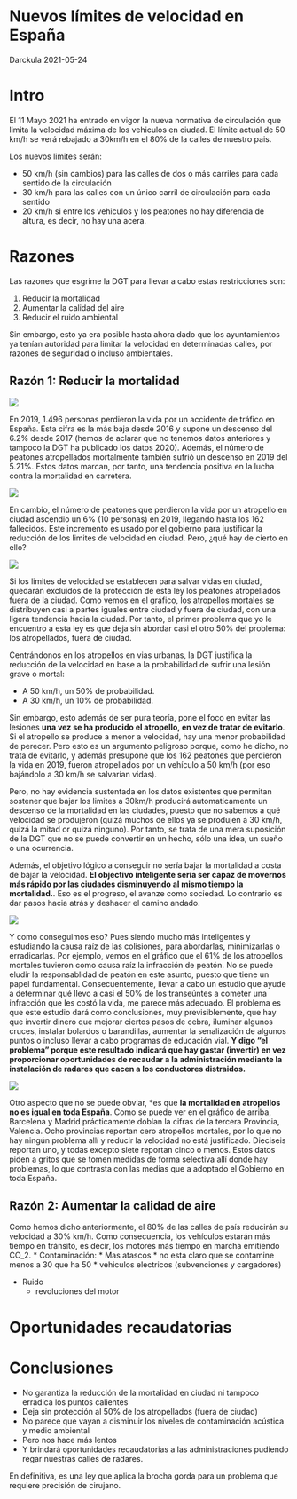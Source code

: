 Nuevos límites de velocidad en España
================
Darckula
2021-05-24

# Intro

El 11 Mayo 2021 ha entrado en vigor la nueva normativa de circulación
que limita la velocidad máxima de los vehiculos en ciudad. El límite
actual de 50 km/h se verá rebajado a 30km/h en el 80% de la calles de
nuestro pais.

Los nuevos limites serán:

-   50 km/h (sin cambios) para las calles de dos o más carriles para
    cada sentido de la circulación
-   30 km/h para las calles con un único carril de circulación para cada
    sentido
-   20 km/h si entre los vehiculos y los peatones no hay diferencia de
    altura, es decir, no hay una acera.

# Razones

Las razones que esgrime la DGT para llevar a cabo estas restricciones
son:

1.  Reducir la mortalidad
2.  Aumentar la calidad del aire
3.  Reducir el ruido ambiental

Sin embargo, esto ya era posible hasta ahora dado que los ayuntamientos
ya tenían autoridad para limitar la velocidad en determinadas calles,
por razones de seguridad o incluso ambientales.

## Razón 1: Reducir la mortalidad

![](velocidad-limitada-a-30-en-ciudad_files/figure-gfm/unnamed-chunk-1-1.png)<!-- -->

En 2019, 1.496 personas perdieron la vida por un accidente de tráfico en
España. Esta cifra es la más baja desde 2016 y supone un descenso del
6.2% desde 2017 (hemos de aclarar que no tenemos datos anteriores y
tampoco la DGT ha publicado los datos 2020). Además, el número de
peatones atropellados mortalmente también sufrió un descenso en 2019 del
5.21%. Estos datos marcan, por tanto, una tendencia positiva en la lucha
contra la mortalidad en carretera.

![](velocidad-limitada-a-30-en-ciudad_files/figure-gfm/unnamed-chunk-2-1.png)<!-- -->

En cambio, el número de peatones que perdieron la vida por un atropello
en ciudad ascendio un 6% (10 personas) en 2019, llegando hasta los 162
fallecidos. Este incremento es usado por el gobierno para justificar la
reducción de los limites de velocidad en ciudad. Pero, ¿qué hay de
cierto en ello?

![](velocidad-limitada-a-30-en-ciudad_files/figure-gfm/unnamed-chunk-3-1.png)<!-- -->

Si los limites de velocidad se establecen para salvar vidas en ciudad,
quedarán excluídos de la protección de esta ley los peatones
atropellados fuera de la ciudad. Como vemos en el gráfico, los
atropellos mortales se distribuyen casi a partes iguales entre ciudad y
fuera de ciudad, con una ligera tendencia hacia la ciudad. Por tanto, el
primer problema que yo le encuentro a esta ley es que deja sin abordar
casi el otro 50% del problema: los atropellados, fuera de ciudad.

Centrándonos en los atropellos en vias urbanas, la DGT justifica la
reducción de la velocidad en base a la probabilidad de sufrir una lesión
grave o mortal:

-   A 50 km/h, un 50% de probabilidad.
-   A 30 km/h, un 10% de probabilidad.

Sin embargo, esto además de ser pura teoría, pone el foco en evitar las
lesiones **una vez se ha producido el atropello, en vez de tratar de
evitarlo**. Si el atropello se produce a menor a velocidad, hay una
menor probabilidad de perecer. Pero esto es un argumento peligroso
porque, como he dicho, no trata de evitarlo, y además presupone que los
162 peatones que perdieron la vida en 2019, fueron atropellados por un
vehículo a 50 km/h (por eso bajándolo a 30 km/h se salvarían vidas).

Pero, no hay evidencia sustentada en los datos existentes que permitan
sostener que bajar los limites a 30km/h producirá automaticamente un
descenso de la mortalidad en las ciudades, puesto que no sabemos a qué
velocidad se produjeron (quizá muchos de ellos ya se produjen a 30 km/h,
quizá la mitad or quizá ninguno). Por tanto, se trata de una mera
suposición de la DGT que no se puede convertir en un hecho, sólo una
idea, un sueño o una ocurrencia.

Además, el objetivo lógico a conseguir no sería bajar la mortalidad a
costa de bajar la velocidad. **El objectivo inteligente sería ser capaz
de movernos más rápido por las ciudades disminuyendo al mismo tiempo la
mortalidad.**. Eso es el progreso, el avanze como sociedad. Lo contrario
es dar pasos hacia atrás y deshacer el camino andado.

![](velocidad-limitada-a-30-en-ciudad_files/figure-gfm/unnamed-chunk-4-1.png)<!-- -->

Y como conseguimos eso? Pues siendo mucho más inteligentes y estudiando
la causa raíz de las colisiones, para abordarlas, minimizarlas o
erradicarlas. Por ejemplo, vemos en el gráfico que el 61% de los
atropellos mortales tuvieron como causa raíz la infracción de peatón. No
se puede eludir la responsablidad de peatón en este asunto, puesto que
tiene un papel fundamental. Consecuentemente, llevar a cabo un estudio
que ayude a determinar qué llevo a casi el 50% de los transeúntes a
cometer una infracción que les costó la vida, me parece más adecuado. El
problema es que este estudio dará como conclusiones, muy
previsiblemente, que hay que invertir dinero que mejorar ciertos pasos
de cebra, iluminar algunos cruces, instalar bolardos o barandillas,
aumentar la senalización de algunos puntos o incluso llevar a cabo
programas de educación vial. **Y digo “el problema” porque este
resultado indicará que hay gastar (invertir) en vez proporcionar
oportunidades de recaudar a la administración mediante la instalación de
radares que cacen a los conductores distraidos.**

![](velocidad-limitada-a-30-en-ciudad_files/figure-gfm/unnamed-chunk-5-1.png)<!-- -->

Otro aspecto que no se puede obviar, \*es que **la mortalidad en
atropellos no es igual en toda España**. Como se puede ver en el gráfico
de arriba, Barcelena y Madrid prácticamente doblan la cifras de la
tercera Provincia, Valencia. Ocho provincias reportan cero atropellos
mortales, por lo que no hay ningún problema allí y reducir la velocidad
no está justificado. Dieciseis reportan uno, y todas excepto siete
reportan cinco o menos. Estos datos piden a gritos que se tomen medidas
de forma selectiva allí donde hay problemas, lo que contrasta con las
medias que a adoptado el Gobierno en toda España.

## Razón 2: Aumentar la calidad de aire

Como hemos dicho anteriormente, el 80% de las calles de país reducirán
su velocidad a 30% km/h. Como consecuencia, los vehículos estarán más
tiempo en tránsito, es decir, los motores más tiempo en marcha emitiendo
CO\_2. \* Contaminación: \* Mas atascos \* no esta claro que se
contamine menos a 30 que ha 50 \* vehiculos electricos (subvenciones y
cargadores)

-   Ruido
    -   revoluciones del motor

# Oportunidades recaudatorias

# Conclusiones

-   No garantiza la reducción de la mortalidad en ciudad ni tampoco
    erradica los puntos calientes
-   Deja sin protección al 50% de los atropellados (fuera de ciudad)
-   No parece que vayan a disminuir los niveles de contaminación
    acústica y medio ambiental
-   Pero nos hace más lentos
-   Y brindará oportunidades recaudatorias a las administraciones
    pudiendo regar nuestras calles de radares.

En definitiva, es una ley que aplica la brocha gorda para un problema
que requiere precisión de cirujano.
